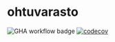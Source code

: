 # ohtuvarasto

![GHA workflow badge](https://github.com/liisaket/ohtuvarasto/workflows/CI/badge.svg)
[![codecov](https://codecov.io/github/liisaket/ohtuvarasto/graph/badge.svg?token=UGVZRZ5MNR)](https://codecov.io/github/liisaket/ohtuvarasto)
